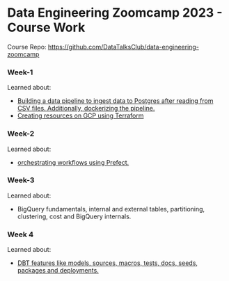 # Data Engineering Zoomcamp 2023 - Course Work

Course Repo: https://github.com/DataTalksClub/data-engineering-zoomcamp

### Week-1

Learned about:
- [Building a data pipeline to ingest data to Postgres after reading from CSV files. Additionally, dockerizing the pipeline.](https://github.com/Aditya-Gupta1/data-engineering-projects/tree/de-zoomcamp-2023/ingest_data_postgres)
- [Creating resources on GCP using Terraform](https://github.com/Aditya-Gupta1/data-engineering-projects/tree/de-zoomcamp-2023/terraform)

### Week-2

Learned about:
- [orchestrating workflows using Prefect.](https://github.com/Aditya-Gupta1/data-engineering-projects/tree/de-zoomcamp-2023/prefect)

### Week-3

Learned about:
- BigQuery fundamentals, internal and external tables, partitioning, clustering, cost and BigQuery internals.

### Week 4

Learned about:
- [DBT features like models, sources, macros, tests, docs, seeds, packages and deployments.]()